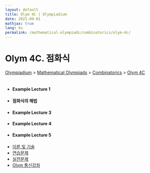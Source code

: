 ```yaml
---
layout: default
title: Olym 4C | Olympiadium
date: 2021-09-01
mathjax: true
lang: ko
permalink: /mathematical-olympiads/combinatorics/olym-4c/
---
```

<h1>Olym 4C. 점화식 </h1>
<a href="{{ site.homeurl }}">Olympiadium</a> > <a href="{{ site.homeurl }}mathematical-olympiads/">Mathematical Olympiads</a> > <a href="{{ site.homeurl }}mathematical-olympiads/combinatorics/">Combinatorics</a> > <a href="{{ site.homeurl }}mathematical-olympiads/combinatorics/olym-4c/">Olym 4C</a><br><br>
<div class="row">
<div class="6u 12u$(medium)">
<ul>
  <li><h4>Example Lecture 1</h4></li>
  <li><h4>점화식의 해법</h4></li>
  <li><h4>Example Lecture 3</h4></li>
  <li><h4>Example Lecture 4</h4></li>
  <li><h4>Example Lecture 5</h4></li>
</ul>
</div>
<div class="6u$ 12u$(medium)">
<ul class="actions vertical">
  <li><a href="{{ site.baseurl }}{{ page.permalink }}theorems-and-techniques" class="button fit mid">이론 및 기술</a></li>
  <li><a href="{{ site.baseurl }}{{ page.permalink }}exercise-problems" class="button fit mid">연습문제</a></li>
  <li><a href="{{ site.baseurl }}{{ page.permalink }}practice-problems" class="button fit mid">실전문제</a></li>
  <li><a href="{{ site.baseurl }}{{ page.permalink }}olym-handouts" class="button fit mid">Olym 통신강좌</a></li>
</ul>
</div>
</div>
